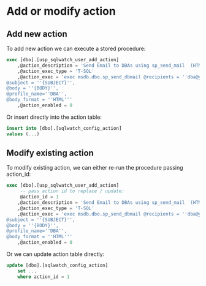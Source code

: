 # Add or modify action

## Add new action

To add new action we can execute a stored procedure:

```sql
exec [dbo].[usp_sqlwatch_user_add_action]
	,@action_description = 'Send Email to DBAs using sp_send_mail  (HTML)'
	,@action_exec_type = 'T-SQL'
	,@action_exec = 'exec msdb.dbo.sp_send_dbmail @recipients = ''dba@yourcompany.com'',
@subject = ''{SUBJECT}'',
@body = ''{BODY}'',
@profile_name=''DBA'',
@body_format = ''HTML'''
	,@action_enabled = 0
```

Or insert directly into the action table:

```sql
insert into [dbo].[sqlwatch_config_action]
values (...)
```

## Modify existing action

To modify existing action, we can either re-run the procedure passing action\_id:

```sql
exec [dbo].[usp_sqlwatch_user_add_action]
	 -- pass action id to replace / update:
	 @action_id = 1
	,@action_description = 'Send Email to DBAs using sp_send_mail  (HTML)'
	,@action_exec_type = 'T-SQL'
	,@action_exec = 'exec msdb.dbo.sp_send_dbmail @recipients = ''dba@yourcompany.com'',
@subject = ''{SUBJECT}'',
@body = ''{BODY}'',
@profile_name=''DBA'',
@body_format = ''HTML'''
	,@action_enabled = 0
```

Or we can update action table directly:

```sql
update [dbo].[sqlwatch_config_action]
    set ...
    where action_id = 1
```



